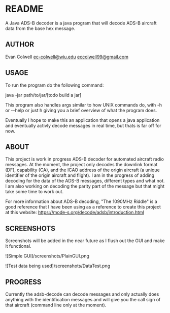 # README
A Java ADS-B decoder is a java program that will decode ADS-B aircraft data from the base hex message.

## AUTHOR
Evan Colwell
ec-colwell@wiu.edu
eccolwell99@gmail.com

## USAGE

To run the program do the following command:

java -jar path/to/jar/[todo build a jar]

This program also handles args similar to how UNIX commands do, with -h or --help or just h giving you a brief overview of what the program does.

Eventually I hope to make this an application that opens a java application and eventually activly decode messages in real time, but thats is far off for now.

## ABOUT

This project is work in progress ADS-B decoder for automated aircraft radio messages. At the moment, the project only decodes the downlink format (DF), capability (CA), and the ICAO address of the origin aircraft (a unique identifier of the origin aircraft and flight).
I am in the progress of adding decoding for the data of the ADS-B messages, different types and what not. I am also working on decoding the parity part of the message but that might take some time to work out.

For more information about ADS-B decoding, "The 1090MHz Riddle" is a good reference that I have been using as a reference to create this project at this website: https://mode-s.org/decode/adsb/introduction.html 

## SCREENSHOTS

Screenshots will be added in the near future as I flush out the GUI and make it functional.

![Simple GUI]/screenshots/PlainGUI.png

![Test data being used]/screenshots/DataTest.png

## PROGRESS 

Currently the adsb-decode can decode messages and only actually does anything with the identification messages and will give you the call sign of that aircraft (command line only at the moment).


